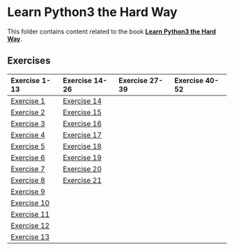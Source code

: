 # Learn Python3 the Hard Way

This folder contains content related to the book [**Learn Python3 the Hard Way**](https://learnpythonthehardway.org/).

## Exercises
|Exercise 1-13                |Exercise 14-26               |Exercise 27-39|Exercise 40-52|
|:----------------------------|:----------------------------|:-------------|:-------------|
|[Exercise 1](part_1/ex01.md) |[Exercise 14](part_2/ex14.md)|||
|[Exercise 2](part_1/ex02.md) |[Exercise 15](part_2/ex15.md)|||
|[Exercise 3](part_1/ex03.md) |[Exercise 16](part_2/ex16.md)|||
|[Exercise 4](part_1/ex04.md) |[Exercise 17](part_2/ex17.md)|||
|[Exercise 5](part_1/ex05.md) |[Exercise 18](part_2/ex18.md)|||
|[Exercise 6](part_1/ex06.md) |[Exercise 19](part_2/ex19.md)|||
|[Exercise 7](part_1/ex07.md) |[Exercise 20](part_2/ex20.md)|||
|[Exercise 8](part_1/ex08.md) |[Exercise 21](part_2/ex21.md)|||
|[Exercise 9](part_1/ex09.md) ||||
|[Exercise 10](part_1/ex10.md)||||
|[Exercise 11](part_1/ex11.md)||||
|[Exercise 12](part_1/ex12.md)||||
|[Exercise 13](part_1/ex13.md)||||